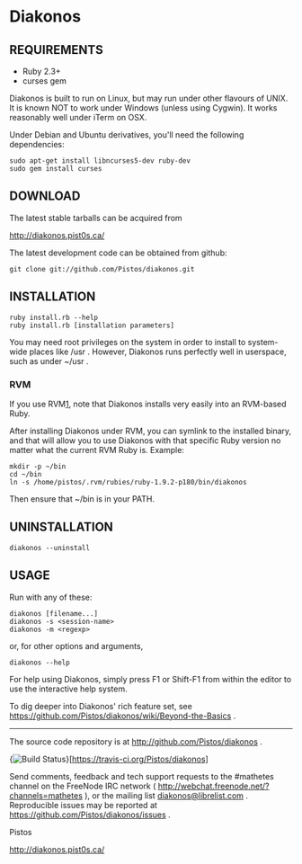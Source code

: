 # Diakonos

## REQUIREMENTS

- Ruby 2.3+
- curses gem

Diakonos is built to run on Linux, but may run under other flavours of UNIX.
It is known NOT to work under Windows (unless using Cygwin).  It works
reasonably well under iTerm on OSX.

Under Debian and Ubuntu derivatives, you'll need the following dependencies:

    sudo apt-get install libncurses5-dev ruby-dev
    sudo gem install curses

## DOWNLOAD

The latest stable tarballs can be acquired from

  http://diakonos.pist0s.ca/

The latest development code can be obtained from github:

    git clone git://github.com/Pistos/diakonos.git


## INSTALLATION

    ruby install.rb --help
    ruby install.rb [installation parameters]

You may need root privileges on the system in order to install to system-wide
places like /usr .  However, Diakonos runs perfectly well in userspace, such
as under ~/usr .

### RVM

If you use RVM[1], note that Diakonos installs very easily into an RVM-based
Ruby.

After installing Diakonos under RVM, you can symlink to the installed binary,
and that will allow you to use Diakonos with that specific Ruby version no
matter what the current RVM Ruby is.  Example:

    mkdir -p ~/bin
    cd ~/bin
    ln -s /home/pistos/.rvm/rubies/ruby-1.9.2-p180/bin/diakonos

Then ensure that ~/bin is in your PATH.

[1]: https://rvm.io


## UNINSTALLATION

    diakonos --uninstall


## USAGE

Run with any of these:

    diakonos [filename...]
    diakonos -s <session-name>
    diakonos -m <regexp>

or, for other options and arguments,

    diakonos --help

For help using Diakonos, simply press F1 or Shift-F1 from within the editor to
use the interactive help system.

To dig deeper into Diakonos' rich feature set, see https://github.com/Pistos/diakonos/wiki/Beyond-the-Basics .


----------------------------------------------------------------

The source code repository is at http://github.com/Pistos/diakonos .

{<img src="https://travis-ci.org/Pistos/diakonos.svg?branch=master" alt="Build Status" />}[https://travis-ci.org/Pistos/diakonos]

Send comments, feedback and tech support requests to the #mathetes channel on
the FreeNode IRC network ( http://webchat.freenode.net/?channels=mathetes ), or
the mailing list diakonos@librelist.com .  Reproducible issues may be reported
at https://github.com/Pistos/diakonos/issues .


Pistos

http://diakonos.pist0s.ca/
